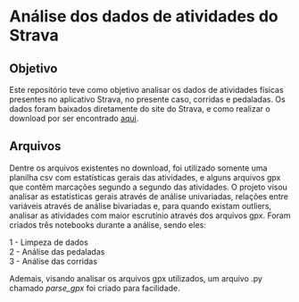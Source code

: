 # Análise dos dados de atividades do Strava

## Objetivo
Este repositório teve como objetivo analisar os dados de atividades físicas presentes no aplicativo Strava, no presente caso, corridas e pedaladas. 
Os dados foram baixados diretamente do site do Strava, e como realizar o download por ser encontrado [aqui](https://support.strava.com/hc/pt/articles/216918437-Exportar-os-seus-dados-e-exporta%C3%A7%C3%A3o-em-massa).

## Arquivos 
Dentre os arquivos existentes no download, foi utilizado somente uma planilha csv com estatísticas gerais das atividades, e alguns arquivos gpx que contêm marcações segundo a segundo das atividades.
O projeto visou analisar as estatísticas gerais através de análise univariadas, relações entre variáveis através de análise bivariadas e, para quando existam outliers, analisar as atividades com maior escrutínio através dos arquivos gpx.
Foram criados três notebooks durante a análise, sendo eles:

1 - Limpeza de dados\
2 - Análise das pedaladas\
3 - Análise das corridas

Ademais, visando analisar os arquivos gpx utilizados, um arquivo .py chamado *parse_gpx* foi criado para facilidade.
